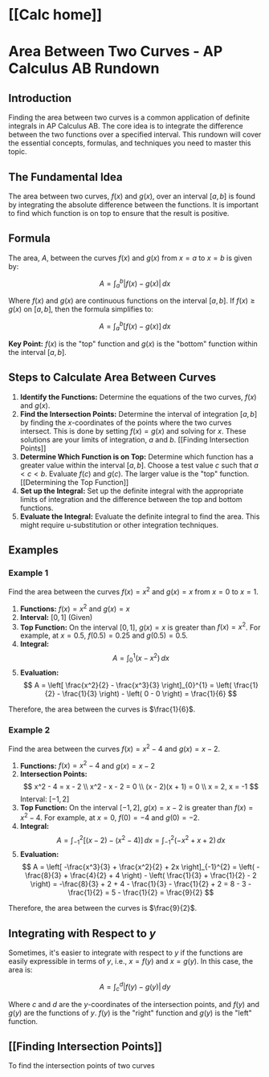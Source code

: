 # [[Calc home]]
# Area Between Two Curves - AP Calculus AB Rundown

## Introduction

Finding the area between two curves is a common application of definite integrals in AP Calculus AB. The core idea is to integrate the difference between the two functions over a specified interval. This rundown will cover the essential concepts, formulas, and techniques you need to master this topic.

## The Fundamental Idea

The area between two curves, $f(x)$ and $g(x)$, over an interval $[a, b]$ is found by integrating the absolute difference between the functions.  It is important to find which function is on top to ensure that the result is positive.

## Formula

The area, $A$, between the curves $f(x)$ and $g(x)$ from $x = a$ to $x = b$ is given by:

$$
A = \int_{a}^{b} |f(x) - g(x)| \, dx
$$

Where $f(x)$ and $g(x)$ are continuous functions on the interval $[a, b]$.  If $f(x) \geq g(x)$ on $[a, b]$, then the formula simplifies to:

$$
A = \int_{a}^{b} [f(x) - g(x)] \, dx
$$

**Key Point:** $f(x)$ is the "top" function and $g(x)$ is the "bottom" function within the interval $[a, b]$.

## Steps to Calculate Area Between Curves

1.  **Identify the Functions:** Determine the equations of the two curves, $f(x)$ and $g(x)$.
2.  **Find the Intersection Points:** Determine the interval of integration $[a, b]$ by finding the $x$-coordinates of the points where the two curves intersect. This is done by setting $f(x) = g(x)$ and solving for $x$. These solutions are your limits of integration, $a$ and $b$.  [[Finding Intersection Points]]
3.  **Determine Which Function is on Top:** Determine which function has a greater value within the interval $[a, b]$.  Choose a test value $c$ such that $a < c < b$.  Evaluate $f(c)$ and $g(c)$.  The larger value is the "top" function.  [[Determining the Top Function]]
4.  **Set up the Integral:** Set up the definite integral with the appropriate limits of integration and the difference between the top and bottom functions.
5.  **Evaluate the Integral:** Evaluate the definite integral to find the area.  This might require u-substitution or other integration techniques.

## Examples

### Example 1

Find the area between the curves $f(x) = x^2$ and $g(x) = x$ from $x = 0$ to $x = 1$.

1.  **Functions:**  $f(x) = x^2$ and $g(x) = x$
2.  **Interval:** $[0, 1]$ (Given)
3.  **Top Function:** On the interval $[0, 1]$, $g(x) = x$ is greater than $f(x) = x^2$. For example, at $x = 0.5$, $f(0.5) = 0.25$ and $g(0.5) = 0.5$.
4.  **Integral:**
    $$
    A = \int_{0}^{1} (x - x^2) \, dx
    $$
5.  **Evaluation:**
    $$
    A = \left[ \frac{x^2}{2} - \frac{x^3}{3} \right]_{0}^{1} = \left( \frac{1}{2} - \frac{1}{3} \right) - \left( 0 - 0 \right) = \frac{1}{6}
    $$

Therefore, the area between the curves is $\frac{1}{6}$.

### Example 2

Find the area between the curves $f(x) = x^2 - 4$ and $g(x) = x - 2$.

1.  **Functions:** $f(x) = x^2 - 4$ and $g(x) = x - 2$
2.  **Intersection Points:**
    $$
    x^2 - 4 = x - 2 \\
    x^2 - x - 2 = 0 \\
    (x - 2)(x + 1) = 0 \\
    x = 2, x = -1
    $$
    Interval: $[-1, 2]$
3.  **Top Function:** On the interval $[-1, 2]$, $g(x) = x - 2$ is greater than $f(x) = x^2 - 4$. For example, at $x = 0$, $f(0) = -4$ and $g(0) = -2$.
4.  **Integral:**
    $$
    A = \int_{-1}^{2} [(x - 2) - (x^2 - 4)] \, dx = \int_{-1}^{2} (-x^2 + x + 2) \, dx
    $$
5.  **Evaluation:**
    $$
    A = \left[ -\frac{x^3}{3} + \frac{x^2}{2} + 2x \right]_{-1}^{2} = \left( -\frac{8}{3} + \frac{4}{2} + 4 \right) - \left( \frac{1}{3} + \frac{1}{2} - 2 \right) = -\frac{8}{3} + 2 + 4 - \frac{1}{3} - \frac{1}{2} + 2 = 8 - 3 - \frac{1}{2} = 5 - \frac{1}{2} = \frac{9}{2}
    $$

Therefore, the area between the curves is $\frac{9}{2}$.

## Integrating with Respect to $y$

Sometimes, it's easier to integrate with respect to $y$ if the functions are easily expressible in terms of $y$, i.e., $x = f(y)$ and $x = g(y)$. In this case, the area is:

$$
A = \int_{c}^{d} |f(y) - g(y)| \, dy
$$

Where $c$ and $d$ are the $y$-coordinates of the intersection points, and $f(y)$ and $g(y)$ are the functions of $y$.  $f(y)$ is the "right" function and $g(y)$ is the "left" function.

## [[Finding Intersection Points]]

To find the intersection points of two curves